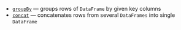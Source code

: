 [//]: # (title: GroupBy/concat rows)

* [`groupBy`](groupBy.md) — groups rows of `DataFrame` by given key columns
* [`concat`](concat.md) — concatenates rows from several `DataFrames` into single `DataFrame`
